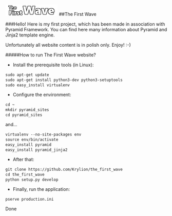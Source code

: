 [logo]: https://github.com/Krylion/the_first_wave/blob/master/the_first_wave/static/logo.png
![oops][logo]
##The First Wave

###Hello!
Here is my first project, which has been made in association with Pyramid Framework. You can find here many information about Pyramid and Jinja2 template engine.

Unfortunately all website content is in polish only.
Enjoy! :-)



#####How to run The First Wave website?

- Install the prerequisite tools (in Linux):
```
sudo apt-get update
sudo apt-get install python3-dev python3-setuptools
sudo easy_install virtualenv
```

- Configure the environment:
```
cd ~
mkdir pyramid_sites
cd pyramid_sites
```

and...

```
virtualenv --no-site-packages env
source env/bin/activate
easy_install pyramid
easy_install pyramid_jinja2
```


- After that:
```
git clone https://github.com/Krylion/the_first_wave
cd the_first_wave
python setup.py develop
```

- Finally, run the application:
```
pserve production.ini
```

Done